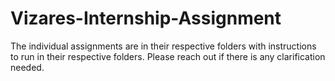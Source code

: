 # Vizares-Internship-Assignment

The individual assignments are in their respective folders with instructions to run in their respective folders.
Please reach out if there is any clarification needed.
